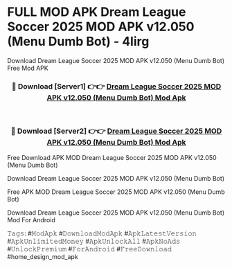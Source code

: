 # FULL MOD APK Dream League Soccer 2025 MOD APK v12.050 (Menu Dumb Bot) - 4lirg
Download Dream League Soccer 2025 MOD APK v12.050 (Menu Dumb Bot) Free Mod APK

<div align="center">
<h3>🔴 Download [Server1] 👉👉 <a href="https://apk-comot.site?title=Dream_League_Soccer_2025_MOD_APK_v12.050_(Menu_Dumb_Bot)">Dream League Soccer 2025 MOD APK v12.050 (Menu Dumb Bot) Mod Apk</a></h3><br>

<h3>🔴 Download [Server2] 👉👉 <a href="https://apk-comot.site?title=Dream_League_Soccer_2025_MOD_APK_v12.050_(Menu_Dumb_Bot)">Dream League Soccer 2025 MOD APK v12.050 (Menu Dumb Bot) Mod Apk</a></h3>
</div>


Free Download APK MOD Dream League Soccer 2025 MOD APK v12.050 (Menu Dumb Bot)

Download Dream League Soccer 2025 MOD APK v12.050 (Menu Dumb Bot) 

Free APK MOD Dream League Soccer 2025 MOD APK v12.050 (Menu Dumb Bot) 

Download Dream League Soccer 2025 MOD APK v12.050 (Menu Dumb Bot) Mod For Android

𝚃𝚊𝚐𝚜: #𝙼𝚘𝚍𝙰𝚙𝚔 #𝙳𝚘𝚠𝚗𝚕𝚘𝚊𝚍𝙼𝚘𝚍𝙰𝚙𝚔 #𝙰𝚙𝚔𝙻𝚊𝚝𝚎𝚜𝚝𝚅𝚎𝚛𝚜𝚒𝚘𝚗 #𝙰𝚙𝚔𝚄𝚗𝚕𝚒𝚖𝚒𝚝𝚎𝚍𝙼𝚘𝚗𝚎𝚢 #𝙰𝚙𝚔𝚄𝚗𝚕𝚘𝚌𝚔𝙰𝚕𝚕 #𝙰𝚙𝚔𝙽𝚘𝙰𝚍𝚜 #𝚄𝚗𝚕𝚘𝚌𝚔𝙿𝚛𝚎𝚖𝚒𝚞𝚖 #𝙵𝚘𝚛𝙰𝚗𝚍𝚛𝚘𝚒𝚍 #𝙵𝚛𝚎𝚎𝙳𝚘𝚠𝚗𝚕𝚘𝚊𝚍 #home_design_mod_apk